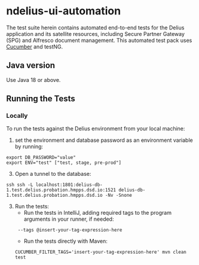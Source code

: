 # ndelius-ui-automation

The test suite herein contains automated end-to-end tests for the Delius application and its satellite resources,
including Secure Partner Gateway (SPG) and Alfresco document management. This automated test pack uses
[Cucumber](https://cucumber.io/docs) and testNG.

## Java version

Use Java 18 or above.

## Running the Tests

### Locally

To run the tests against the Delius environment from your local machine:

1. set the environment and database password as an environment variable by running:
```shell
export DB_PASSWORD="value"
export ENV="test" ["test, stage, pre-prod"]
```
3. Open a tunnel to the database:

```shell
ssh ssh -L localhost:1801:delius-db-1.test.delius.probation.hmpps.dsd.io:1521 delius-db-1.test.delius.probation.hmpps.dsd.io -Nv -Snone
```

3. Run the tests:
    - Run the tests in IntelliJ, adding required tags to the program arguments in your runner, if needed:
   ```
    --tags @insert-your-tag-expression-here
   ```
    - Run the tests directly with Maven:
   ```shell
   CUCUMBER_FILTER_TAGS='insert-your-tag-expression-here' mvn clean test
   ```
